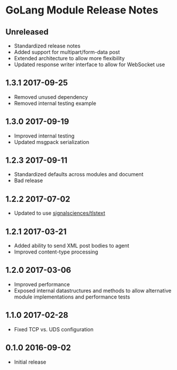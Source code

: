 # GoLang Module Release Notes

## Unreleased

* Standardized release notes
* Added support for multipart/form-data post
* Extended architecture to allow more flexibility
* Updated response writer interface to allow for WebSocket use

## 1.3.1 2017-09-25

* Removed unused dependency
* Removed internal testing example

## 1.3.0 2017-09-19

* Improved internal testing
* Updated msgpack serialization

## 1.2.3 2017-09-11

* Standardized defaults across modules and document
* Bad release

## 1.2.2 2017-07-02

* Updated to use [signalsciences/tlstext](https://github.com/signalsciences/tlstext)

## 1.2.1 2017-03-21

* Added ability to send XML post bodies to agent
* Improved content-type processing

## 1.2.0 2017-03-06

* Improved performance
* Exposed internal datastructures and methods
  to allow alternative module implementations and
  performance tests

## 1.1.0 2017-02-28

* Fixed TCP vs. UDS configuration

## 0.1.0 2016-09-02

* Initial release
